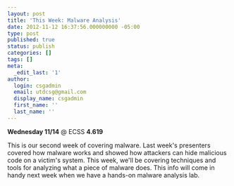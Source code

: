 ```yaml
---
layout: post
title: 'This Week: Malware Analysis'
date: 2012-11-12 16:37:56.000000000 -05:00
type: post
published: true
status: publish
categories: []
tags: []
meta:
  _edit_last: '1'
author:
  login: csgadmin
  email: utdcsg@gmail.com
  display_name: csgadmin
  first_name: ''
  last_name: ''
---
```


**Wednesday 11/14** @ ECSS **4.619**

This is our second week of covering malware. Last week's presenters covered how malware works and showed how attackers can hide malicious code on a victim's system. This week, we'll be covering techniques and tools for analyzing what a piece of malware does. This info will come in handy next week when we have a hands-on malware analysis lab.
